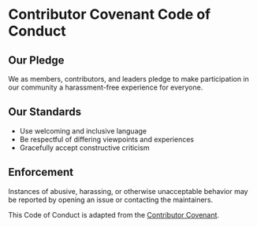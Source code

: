 # Contributor Covenant Code of Conduct

## Our Pledge

We as members, contributors, and leaders pledge to make participation in our community a harassment-free experience for everyone.

## Our Standards

-   Use welcoming and inclusive language
-   Be respectful of differing viewpoints and experiences
-   Gracefully accept constructive criticism

## Enforcement

Instances of abusive, harassing, or otherwise unacceptable behavior may be reported by opening an issue or contacting the maintainers.

This Code of Conduct is adapted from the [Contributor Covenant](https://www.contributor-covenant.org/).
